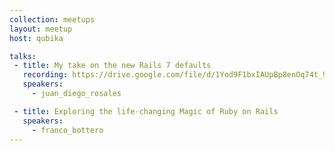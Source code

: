 ```yaml
---
collection: meetups
layout: meetup
host: qubika

talks:
 - title: My take on the new Rails 7 defaults
   recording: https://drive.google.com/file/d/1Yod9F1bxIAUpBp8enOq74t_9cFCc2Y7X/preview
   speakers:
     - juan_diego_rosales

 - title: Exploring the life-changing Magic of Ruby on Rails
   speakers:
     - franco_bottero
---
```

